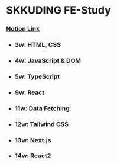 # SKKUDING FE-Study
### [Notion Link](https://www.notion.so/skkuding/300a91582edb432d9dd3842668f34713)
* ### 3w: HTML, CSS
* ### 4w: JavaScript & DOM
* ### 5w: TypeScript
* ### 9w: React
* ### 11w: Data Fetching
* ### 12w: Tailwind CSS
* ### 13w: Next.js
* ### 14w: React2
